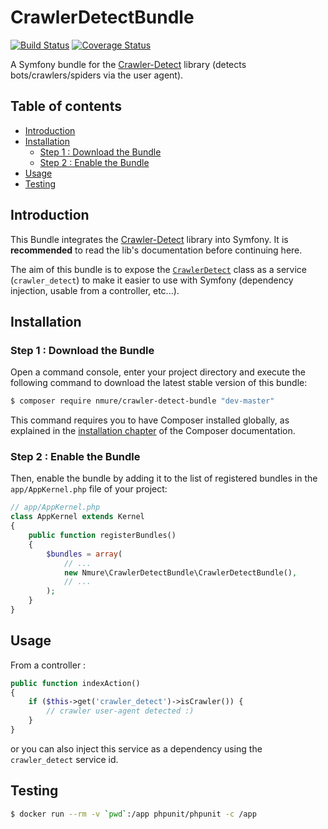 # CrawlerDetectBundle

[![Build Status](https://travis-ci.org/nicolasmure/CrawlerDetectBundle.svg?branch=master)](https://travis-ci.org/nicolasmure/CrawlerDetectBundle)
[![Coverage Status](https://coveralls.io/repos/github/nicolasmure/CrawlerDetectBundle/badge.svg?branch=master)](https://coveralls.io/github/nicolasmure/CrawlerDetectBundle?branch=master)

A Symfony bundle for the [Crawler-Detect](https://github.com/JayBizzle/Crawler-Detect)
library (detects bots/crawlers/spiders via the user agent).

## Table of contents

- [Introduction](#introduction)
- [Installation](#installation)
    - [Step 1 : Download the Bundle](#step-1--download-the-bundle)
    - [Step 2 : Enable the Bundle](#step-2--enable-the-bundle)
- [Usage](#usage)
- [Testing](#testing)

## Introduction

This Bundle integrates the [Crawler-Detect](https://github.com/JayBizzle/Crawler-Detect) library into Symfony.
It is **recommended** to read the lib's documentation before continuing here.

The aim of this bundle is to expose the [`CrawlerDetect`](https://github.com/JayBizzle/Crawler-Detect/blob/master/src/CrawlerDetect.php "Jaybizzle\CrawlerDetect\CrawlerDetect")
class as a service (`crawler_detect`) to make it easier to use with Symfony
(dependency injection, usable from a controller, etc...).

## Installation

### Step 1 : Download the Bundle

Open a command console, enter your project directory and execute the
following command to download the latest stable version of this bundle:

```bash
$ composer require nmure/crawler-detect-bundle "dev-master"
```

This command requires you to have Composer installed globally, as explained
in the [installation chapter](https://getcomposer.org/doc/00-intro.md)
of the Composer documentation.

### Step 2 : Enable the Bundle

Then, enable the bundle by adding it to the list of registered bundles
in the `app/AppKernel.php` file of your project:

```php
// app/AppKernel.php
class AppKernel extends Kernel
{
    public function registerBundles()
    {
        $bundles = array(
            // ...
            new Nmure\CrawlerDetectBundle\CrawlerDetectBundle(),
            // ...
        );
    }
}
```

## Usage

From a controller :
```php
public function indexAction()
{
    if ($this->get('crawler_detect')->isCrawler()) {
        // crawler user-agent detected :)
    }
}
```

or you can also inject this service as a dependency
using the `crawler_detect` service id.

## Testing

```bash
$ docker run --rm -v `pwd`:/app phpunit/phpunit -c /app
```
